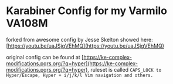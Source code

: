 # Karabiner Config for my Varmilo VA108M

forked from awesome config by Jesse Skelton showed here: [https://youtu.be/uaJSjgVEhMQ](https://youtu.be/uaJSjgVEhMQ)

original config can be found at [https://ke-complex-modifications.pqrs.org/?q=hyper](https://ke-complex-modifications.pqrs.org/?q=hyper), ruleset is called `CAPS_LOCK to Hyper/Escape, Hyper + i/j/k/l Vim navigation and others.`
